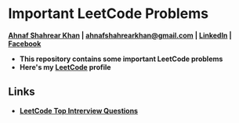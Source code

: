 # Important LeetCode Problems
**[Ahnaf Shahrear Khan](https://github.com/ahnafshahrear) | ahnafshahrearkhan@gmail.com | [LinkedIn](https://www.linkedin.com/in/ahnafshahrearkhan/) | [Facebook](https://www.facebook.com/ahnaf.shahrear.khan)**
- **This repository contains some important LeetCode problems**
- **Here's my [LeetCode](https://leetcode.com/u/ahnafshahrear/) profile**

## Links
- **[LeetCode Top Intrerview Questions](https://leetcode.com/explore/interview/card/top-interview-questions-easy/)**
